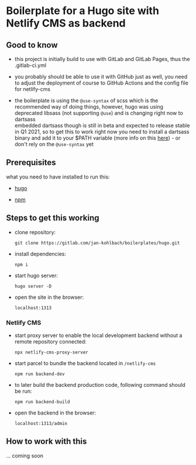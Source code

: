 # Boilerplate for a Hugo site with Netlify CMS as backend


## Good to know

* this project is initially build to use with GitLab and GitLab Pages, thus the .gitlab-ci.yml

* you probably should be able to use it with GitHub just as well, you need to adjust the deployment of course to GitHub Actions and the config file for netlify-cms

* the boilerplate is using the `@use-syntax` of scss which is the recommended way of doing things, however, hugo was using deprecated libsass (not supporting `@use`) and is changing right now to dartsass\
embedded dartsass though is still in beta and expected to release stable in Q1 2021, so to get this to work right now you need to install a dartsass binary and add it to your $PATH variable (more info on this [here](https://gohugo.io/hugo-pipes/scss-sass/#options)) - or don't rely on the `@use-syntax` yet


## Prerequisites

what you need to have installed to run this:

* [hugo](https://gohugo.io/getting-started/installing/)

* [npm](https://nodejs.org/en/)


## Steps to get this working

* clone repository:

   `git clone https://gitlab.com/jan-kohlbach/boilerplates/hugo.git`

* install dependencies:

   `npm i`

* start hugo server:

   `hugo server -D`

* open the site in the browser:

   `localhost:1313`


### Netlify CMS

* start proxy server to enable the local development backend without a remote repository connected:

   `npx netlify-cms-proxy-server`

* start parcel to bundle the backend located in `/netlify-cms`

   `npm run backend-dev`

* to later build the backend production code, following command should be run:

   `npm run backend-build`

* open the backend in the browser:

   `localhost:1313/admin`


## How to work with this

... coming soon
